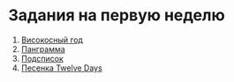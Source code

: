 # Задания на первую неделю

1. [Високосный год](./leap)
2. [Панграмма](./pangram)
3. [Подсписок](./sublist)
4. [Песенка Twelve Days](./twelve-days)